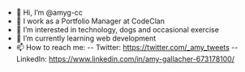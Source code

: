 - 👋  Hi, I’m @amyg-cc
- 👔  I work as a Portfolio Manager at CodeClan
- 👀  I’m interested in technology, dogs and occasional exercise 
- 🌱  I’m currently learning web development
- 📫  How to reach me: 
-- Twitter: https://twitter.com/_amy_tweets
-- LinkedIn: https://www.linkedin.com/in/amy-gallacher-673178100/

<!---
amyg-cc/amyg-cc is a ✨ special ✨ repository because its `README.md` (this file) appears on your GitHub profile.
You can click the Preview link to take a look at your changes.
--->
